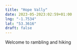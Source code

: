 ```yaml
---
title: "Hope Vally"
date: 2023-05-2023:02:59+01:00
lng: "-1.7534"
lat: "53.3616"
draft: false
---
```



Welcome to rambling and hiking
